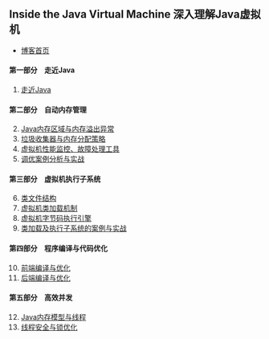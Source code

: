 ## Inside the Java Virtual Machine 深入理解Java虚拟机

- [博客首页](../index.md)

#### 第一部分　走近Java

1. [走近Java]()

#### 第二部分　自动内存管理

2. [Java内存区域与内存溢出异常]()
3. [垃圾收集器与内存分配策略]()
4. [虚拟机性能监控、故障处理工具]()
5. [调优案例分析与实战]()

#### 第三部分　虚拟机执行子系统

6. [类文件结构]()
7. [虚拟机类加载机制]()
8. [虚拟机字节码执行引擎]()
9. [类加载及执行子系统的案例与实战]()

#### 第四部分　程序编译与代码优化

10. [前端编译与优化]()
11. [后端编译与优化]()

#### 第五部分　高效并发

12. [Java内存模型与线程]()
13. [线程安全与锁优化]()

